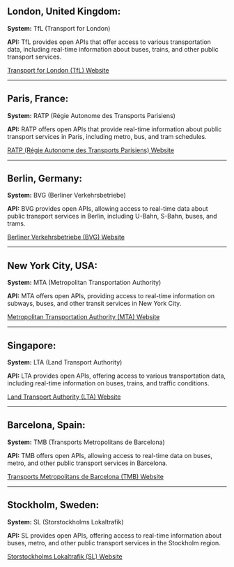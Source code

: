## London, United Kingdom:

**System:** TfL (Transport for London)

**API:** TfL provides open APIs that offer access to various transportation data, including real-time information about buses, trains, and other public transport services.

[Transport for London (TfL) Website](https://tfl.gov.uk/)

---

## Paris, France:

**System:** RATP (Régie Autonome des Transports Parisiens)

**API:** RATP offers open APIs that provide real-time information about public transport services in Paris, including metro, bus, and tram schedules.

[RATP (Régie Autonome des Transports Parisiens) Website](https://www.ratp.fr/)

---

## Berlin, Germany:

**System:** BVG (Berliner Verkehrsbetriebe)

**API:** BVG provides open APIs, allowing access to real-time data about public transport services in Berlin, including U-Bahn, S-Bahn, buses, and trams.

[Berliner Verkehrsbetriebe (BVG) Website](https://www.bvg.de/)

---

## New York City, USA:

**System:** MTA (Metropolitan Transportation Authority)

**API:** MTA offers open APIs, providing access to real-time information on subways, buses, and other transit services in New York City.

[Metropolitan Transportation Authority (MTA) Website](http://www.mta.info/)

---

## Singapore:

**System:** LTA (Land Transport Authority)

**API:** LTA provides open APIs, offering access to various transportation data, including real-time information on buses, trains, and traffic conditions.

[Land Transport Authority (LTA) Website](https://www.lta.gov.sg/)

---

## Barcelona, Spain:

**System:** TMB (Transports Metropolitans de Barcelona)

**API:** TMB offers open APIs, allowing access to real-time data on buses, metro, and other public transport services in Barcelona.

[Transports Metropolitans de Barcelona (TMB) Website](https://www.tmb.cat/en/home)

---

## Stockholm, Sweden:

**System:** SL (Storstockholms Lokaltrafik)

**API:** SL provides open APIs, offering access to real-time information about buses, metro, and other public transport services in the Stockholm region.

[Storstockholms Lokaltrafik (SL) Website](https://sl.se/en/)
